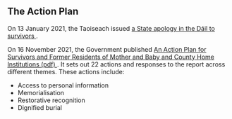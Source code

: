 ##  The Action Plan

On 13 January 2021, the Taoiseach issued [ a State apology in the Dáil to
survivors ](https://www.oireachtas.ie/en/debates/debate/dail/2021-01-13/10/) .

On 16 November 2021, the Government published [ An Action Plan for Survivors
and Former Residents of Mother and Baby and County Home Institutions (pdf)
](https://assets.gov.ie/204579/0b00bbf2-4319-4298-827e-6b0b01bf09ae.pdf) . It
sets out 22 actions and responses to the report across different themes. These
actions include:

  * Access to personal information 
  * Memorialisation 
  * Restorative recognition 
  * Dignified burial 
